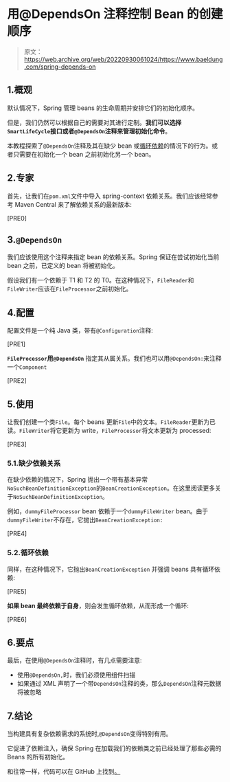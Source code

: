 # 用@DependsOn 注释控制 Bean 的创建顺序

> 原文：<https://web.archive.org/web/20220930061024/https://www.baeldung.com/spring-depends-on>

## 1.概观

默认情况下，Spring 管理 beans 的生命周期并安排它们的初始化顺序。

但是，我们仍然可以根据自己的需要对其进行定制。**我们可以选择`SmartLifeCycle`接口或者`@DependsOn`注释来管理初始化命令**。

本教程探索了`@DependsOn`注释及其在缺少 bean 或[循环依赖](/web/20220629001313/https://www.baeldung.com/circular-dependencies-in-spring)的情况下的行为。或者只需要在初始化一个 bean 之前初始化另一个 bean。

## 2.专家

首先，让我们在`pom.xml`文件中导入 spring-context 依赖关系。我们应该经常参考 Maven Central 来了解依赖关系的最新版本:

[PRE0]

## 3.`@DependsOn`

我们应该使用这个注释来指定 bean 的依赖关系。Spring 保证在尝试初始化当前 bean 之前，已定义的 bean 将被初始化。

假设我们有一个依赖于 T1 和 T2 的 T0。在这种情况下，`FileReader`和`FileWriter`应该在`FileProcessor`之前初始化。

## 4.配置

配置文件是一个纯 Java 类，带有`@Configuration`注释:

[PRE1]

**`FileProcessor`用`@DependsOn`** 指定其从属关系。我们也可以用`@DependsOn:`来注释一个`Component`

[PRE2]

## 5.使用

让我们创建一个类`File`。每个 beans 更新`File`中的文本。`FileReader`更新为已读。`FileWriter`将它更新为 write，`FileProcessor`将文本更新为 processed:

[PRE3]

### 5.1.缺少依赖关系

在缺少依赖的情况下，Spring 抛出一个带有基本异常`NoSuchBeanDefinitionException`的`BeanCreationException`。在这里阅读更多关于`NoSuchBeanDefinitionException`。

例如，`dummyFileProcessor` bean 依赖于一个`dummyFileWriter` bean。由于`dummyFileWriter`不存在，它抛出`BeanCreationException:`

[PRE4]

### 5.2.循环依赖

同样，在这种情况下，它抛出`BeanCreationException` 并强调 beans 具有循环依赖:

[PRE5]

**如果 bean 最终依赖于自身**，则会发生循环依赖，从而形成一个循环:

[PRE6]

## 6.要点

最后，在使用`@DependsOn`注释时，有几点需要注意:

*   使用`@DependsOn,`时，我们必须使用组件扫描
*   如果通过 XML 声明了一个带`DependsOn`注释的类，那么`DependsOn`注释元数据将被忽略

## 7.结论

当构建具有复杂依赖需求的系统时,`@DependsOn`变得特别有用。

它促进了依赖注入，确保 Spring 在加载我们的依赖类之前已经处理了那些必需的 Beans 的所有初始化。

和往常一样，代码可以在 GitHub 上找到[。](https://web.archive.org/web/20220629001313/https://github.com/eugenp/tutorials/tree/master/spring-di)